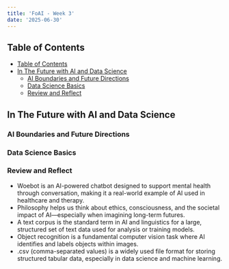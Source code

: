 ```yaml
---
title: 'FoAI - Week 3'
date: '2025-06-30'
---
```


## Table of Contents

- [Table of Contents](#table-of-contents)
- [In The Future with AI and Data Science](#in-the-future-with-ai-and-data-science)
  - [AI Boundaries and Future Directions](#ai-boundaries-and-future-directions)
  - [Data Science Basics](#data-science-basics)
  - [Review and Reflect](#review-and-reflect)

## In The Future with AI and Data Science

### AI Boundaries and Future Directions

### Data Science Basics

### Review and Reflect

- Woebot is an AI-powered chatbot designed to support mental health through conversation, making it a real-world example of AI used in healthcare and therapy.
- Philosophy helps us think about ethics, consciousness, and the societal impact of AI—especially when imagining long-term futures.
- A text corpus is the standard term in AI and linguistics for a large, structured set of text data used for analysis or training models.
- Object recognition is a fundamental computer vision task where AI identifies and labels objects within images.
- .csv (comma-separated values) is a widely used file format for storing structured tabular data, especially in data science and machine learning.
